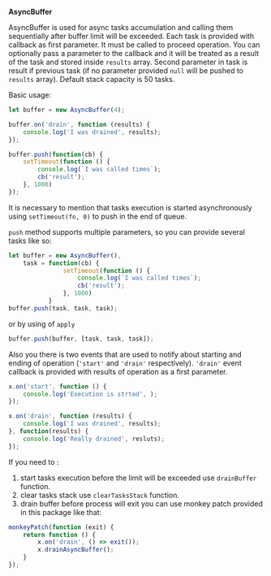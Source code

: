 **AsyncBuffer** 

AsyncBuffer is used for async tasks accumulation and calling them sequentially after buffer limit will be exceeded.
Each task is provided with callback as first parameter. It must be called to proceed operation.
You can optionally pass a parameter to the callback and it will be treated as a result of the task and stored inside `results` array.
Second parameter in task is result if previous task (if no parameter provided `null` will be pushed to `results` array).
Default stack capacity is 50 tasks.

Basic usage:
```javascript
let buffer = new AsyncBuffer(4);

buffer.on('drain', function (results) {
    console.log('I was drained', results);
});

buffer.push(function(cb) {
    setTimeout(function () {
        console.log(`I was called times`);
        cb('result');
    }, 1000)
});
```

It is necessary to mention that tasks execution is started asynchronously using `setTimeout(fn, 0)` to push in the end of queue. 

`push` method supports multiple parameters, so you can provide several tasks like so:
```javascript
let buffer = new AsyncBuffer(),
    task = function(cb) {
               setTimeout(function () {
                   console.log(`I was called times`);
                   cb('result');
               }, 1000)
           }
buffer.push(task, task, task);
```

or by using of `apply`
```javascript
buffer.push(buffer, [task, task, task]);
```

Also you there is two events that are used to notify about starting and ending of operation (`'start'` and `'drain'` respectively).
`'drain'` event callback is provided with results of operation as a first parameter.
```javascript
x.on('start', function () {
    console.log('Execution is strted', );
});

x.on('drain', function (results) {
    console.log('I was drained', results);
}, function(results) {
    console.log('Really drained', resluts);
});
```

If you need to :
1. start tasks execution before the limit will be exceeded use `drainBuffer` function.
2. clear tasks stack use `clearTasksStack` function.
3. drain buffer before process will exit you can use monkey patch provided in this package like that:
```javascript
monkeyPatch(function (exit) {
    return function () {
        x.on('drain', () => exit());
        x.drainAsyncBuffer();
    }
});
```